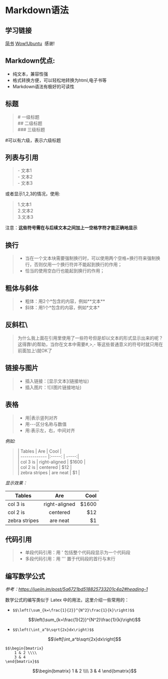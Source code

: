 # Markdown语法  

## 学习链接

[简书](http://www.jianshu.com/p/q81RER)
[Wow!Ubuntu](http://wowubuntu.com/markdown/#p)  感谢!

## Markdown优点:
- 纯文本，兼容性强
- 格式转换方便，可以轻松地转换为html,电子书等
- Markdown语法有极好的可读性

## 标题  

> \# 一级标题  
\## 二级标题  
\### 三级标题  

#可以有六级，表示六级标题

## 列表与引用

> \- 文本1  
\- 文本2  
\- 文本3

或者显示1,2,3的情况，使用:

> 1.文本1  
2.文本2  
3.文本3  

注意：**这些符号需在与后续文本之间加上一空格字符才能正确地显示**

## 换行

> - 当在一个文本块需要强制换行时，可以使用两个空格+换行符来强制换行，否则仅用一个换行符并不能起到换行的作用；
> - 恰当的使用空白行也能起到换行的作用；

## 粗体与斜体

> - 粗体：用2个*包含的内容，例如\*\*文本\*\*
> - 斜体：用1个*包含的内容，例如\*文本\*

## 反斜杠\

> 为什么我上面在引用里使用了一些符号但是却以文本的形式显示出来的呢？这得靠\的帮助，当你在文本中需要\#,\>,\-
等这些普通意义的符号时就只用在前面加上\就OK了

## 链接与图片

> - 插入链接：\[显示文本\](链接地址)  
> - 插入图片：\!\[\](图片链接地址)

## 表格

> - 用\|表示竖列对齐  
> - 用\-\-\-区分名称与数值  
> - 用\:表示左，右，中间对齐

*例如:*  

> \| Tables                     \| Are           \| Cool        \|  
> \| \-\-\-\-\-\-\-\-\-\-\-\-\- \|\:\-\-\-\-\-\: \| \-\-\-\-\-\:\|  
> \| col 3 is                   \| right-aligned \| $1600       \|  
> \| col 2 is                   \| centered      \|   $12       \|  
> \| zebra stripes              \| are neat      \|    $1       \|  

*显示效果：*  

| Tables        | Are           | Cool  |
| ------------- |:-------------:| -----:|
| col 3 is      | right-aligned | $1600 |
| col 2 is      | centered      |   $12 |
| zebra stripes | are neat      |    $1 |

## 代码引用

> - 单段代码引用：用  \'  包括整个代码段显示为一个代码段  
> - 多段代码引用：用  \'\'\'  置于代码段的首行与末行

## 编写数学公式

*参考：https://juejin.im/post/5a6721bd518825733201c4a2#heading-1*

数学公式的编写类似于 Latex 中的用法，这里介绍一些常用的：

- `$$\left(\sum_{k=\frac{1}{2}}^{N^2}\frac{1}{k}\right)$$`

$$\left(\sum_{k=\frac{1}{2}}^{N^2}\frac{1}{k}\right)$$

- `$$\left(\int_a^b\sqrt{2x}dx\right)$$`

$$\left[\int_a^b\sqrt{2x}dx\right]$$

```
$$\begin{bmatrix}
    1 & 2 \\\\
    3 & 4
\end{bmatrix}$$
```

$$\begin{bmatrix}
    1 & 2 \\\\
    3 & 4
\end{bmatrix}$$